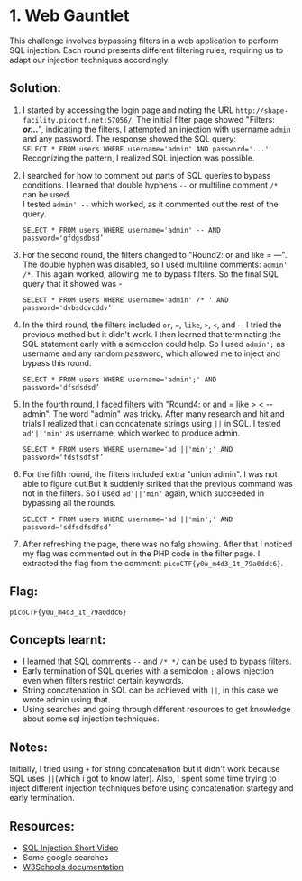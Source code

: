 # 1. Web Gauntlet
This challenge involves bypassing filters in a web application to perform SQL injection. Each round presents different filtering rules, requiring us to adapt our injection techniques accordingly.

## Solution:
1. I started by accessing the login page and noting the URL `http://shape-facility.picoctf.net:57056/`. The initial filter page showed "Filters: ***or…***", indicating the filters. I attempted an injection with username `admin` and any password. The response showed the SQL query:  
`SELECT * FROM users WHERE username='admin' AND password='...'`.  
Recognizing the pattern, I realized SQL injection was possible.

2. I searched for how to comment out parts of SQL queries to bypass conditions. I learned that double hyphens `--` or multiline comment `/*` can be used.  
I tested `admin' --` which worked, as it commented out the rest of the query.
    ```
    SELECT * FROM users WHERE username='admin' -- AND password='gfdgsdbsd’
    ```

3. For the second round, the filters changed to "Round2: or and like = —". The double hyphen was disabled, so I used multiline comments: `admin' /*`. This again worked, allowing me to bypass filters. So the final SQL query that it showed was -
    ```
    SELECT * FROM users WHERE username='admin' /* ' AND password='dvbsdcvcddv’
    ```

4. In the third round, the filters included `or`, `=`, `like`, `>`, `<`, and `—`. I tried the previous method but it didn't work. I then learned that terminating the SQL statement early with a semicolon could help. So I used `admin';` as username and any random password, which allowed me to inject and bypass this round.
    ```
    SELECT * FROM users WHERE username='admin';' AND password='dfsdsdsd’
    ```

5. In the fourth round, I faced filters with "Round4: or and = like > < -- admin". The word "admin" was tricky. After many research and hit and trials I realized that i can concatenate strings using `||` in SQL. I tested `ad'||'min'` as username, which worked to produce admin.
    ```
    SELECT * FROM users WHERE username='ad'||'min';' AND password='fdsfsdfsf’
    ```

6. For the fifth round, the filters included extra "union admin". I was not able to figure out.But it suddenly striked that the previous command was not in the filters. So I used `ad'||'min'` again, which succeeded in bypassing all the rounds.
    ```
    SELECT * FROM users WHERE username='ad'||'min';' AND password='sdfsdfsdfsd’
    ```

7. After refreshing the page, there was no falg showing. After that I noticed my flag was commented out in the PHP code in the filter page. I extracted the flag from the comment: `picoCTF{y0u_m4d3_1t_79a0ddc6}`.

## Flag:
```
picoCTF{y0u_m4d3_1t_79a0ddc6}
```

## Concepts learnt:
- I learned that SQL comments `--` and `/* */` can be used to bypass filters.
- Early termination of SQL queries with a semicolon `;` allows injection even when filters restrict certain keywords.
- String concatenation in SQL can be achieved with `||`, in this case we wrote admin using that.
- Using searches and going through different resources to get knowledge about some sql injection techniques.

## Notes:
Initially, I tried using `+` for string concatenation but it didn't work because SQL uses `||`(which i got to know later). Also, I spent some time trying to inject different injection techniques before using concatenation startegy and early termination.

## Resources:
- [SQL Injection Short Video](https://www.youtube.com/watch?v=2OPVViV-GQk)
- Some google searches
- [W3Schools documentation](https://www.w3schools.com/sql/sql_injection.asp)